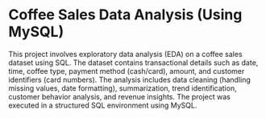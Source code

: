 # Coffee Sales Data Analysis (Using MySQL)
This project involves exploratory data analysis (EDA) on a coffee sales dataset using SQL. The dataset contains transactional details such as date, time, coffee type, payment method (cash/card), amount, and customer identifiers (card numbers). The analysis includes data cleaning (handling missing values, date formatting), summarization, trend identification, customer behavior analysis, and revenue insights. The project was executed in a structured SQL environment using MySQL.
